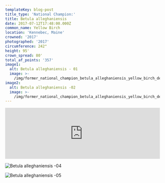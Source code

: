 ```yaml
---
templateKey: blog-post
title_type: 'National Champion:'
title: Betula alleghaniensis
date: 2017-07-12T17:48:00.000Z
common_name: Yellow Birch
location: 'Kennebec, Maine'
crowned: '2017'
photographed: '2017'
circumference: 242"
height: 95'
crown_spread: 80'
total_af_points: '357'
image1:
  alt: Betula alleghaniensis - 01
  image: >-
    /img/former_national_champion_betula_alleghaniensis_yellow_birch_deer_isle_9-13-2019_american_forests_brian_kelley_1.jpg
image2:
  alt: Betula alleghaniensis -02
  image: >-
    /img/former_national_champion_betula_alleghaniensis_yellow_birch_deer_isle_9-13-2019_american_forests_brian_kelley_full_1.jpg
---
```

<iframe width="100%" height="166" scrolling="no" frameborder="no" allow="autoplay" src="https://w.soundcloud.com/player/?url=https%3A//api.soundcloud.com/tracks/742956421&color=%23ff5500&auto_play=false&hide_related=false&show_comments=true&show_user=true&show_reposts=false&show_teaser=true"></iframe>

![Betula alleghaniensis -04](/img/former_national_champion_betula_alleghaniensis_yellow_birch_deer_isle_9-13-2019_american_forests_brian_kelley_leaf.jpg)

![Betula alleghaniensis -05](/img/former_national_champion_betula_alleghaniensis_yellow_birch_deer_isle_9-13-2019_american_forests_brian_kelley_scale.jpg)
